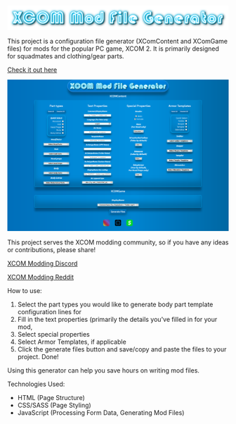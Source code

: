 

![XCOM Mod File Generator Logo](https://github.com/cjrcodes/XCOM-Mod-File-Generator/blob/master/images/xcomheaderimg.jpg)

This project is a configuration file generator (XComContent and XComGame files) for mods for the popular PC game, XCOM 2. It is primarily designed for squadmates and clothing/gear parts.

[Check it out here](https://cjrcodes.github.io/XCOM-Mod-File-Generator/ "XCOM Mod File Generator")

![Project Preview](https://github.com/cjrcodes/XCOM-Mod-File-Generator/blob/master/images/projectpreview.png)

This project serves the XCOM modding community, so if you have any ideas or contributions, please share!

[XCOM Modding Discord](https://discord.gg/QS6V6gb7K8)

[XCOM Modding Reddit](https://www.reddit.com/r/xcom2mods/)

How to use:

1. Select the part types you would like to generate body part template configuration lines for
2. Fill in the text properties (primarily the details you've filled in for your mod, 
3. Select special properties
4. Select Armor Templates, if applicable
5. Click the generate files button and save/copy and paste the files to your project. Done!

Using this generator can help you save hours on writing mod files.

Technologies Used:

* HTML (Page Structure)
* CSS/SASS (Page Styling)
* JavaScript (Processing Form Data, Generating Mod Files)
